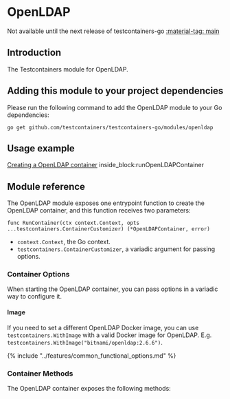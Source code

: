 # OpenLDAP

Not available until the next release of testcontainers-go <a href="https://github.com/testcontainers/testcontainers-go"><span class="tc-version">:material-tag: main</span></a>

## Introduction

The Testcontainers module for OpenLDAP.

## Adding this module to your project dependencies

Please run the following command to add the OpenLDAP module to your Go dependencies:

```
go get github.com/testcontainers/testcontainers-go/modules/openldap
```

## Usage example

<!--codeinclude-->
[Creating a OpenLDAP container](../../modules/openldap/examples_test.go) inside_block:runOpenLDAPContainer
<!--/codeinclude-->

## Module reference

The OpenLDAP module exposes one entrypoint function to create the OpenLDAP container, and this function receives two parameters:

```golang
func RunContainer(ctx context.Context, opts ...testcontainers.ContainerCustomizer) (*OpenLDAPContainer, error)
```

- `context.Context`, the Go context.
- `testcontainers.ContainerCustomizer`, a variadic argument for passing options.

### Container Options

When starting the OpenLDAP container, you can pass options in a variadic way to configure it.

#### Image

If you need to set a different OpenLDAP Docker image, you can use `testcontainers.WithImage` with a valid Docker image
for OpenLDAP. E.g. `testcontainers.WithImage("bitnami/openldap:2.6.6")`.

{% include "../features/common_functional_options.md" %}

### Container Methods

The OpenLDAP container exposes the following methods:
